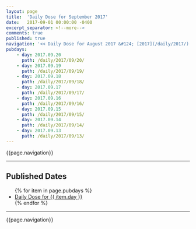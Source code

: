 ```yaml
---
layout: page
title:  'Daily Dose for September 2017'
date:   2017-09-01 00:00:00 -0400
excerpt_separator: <!--more-->
comments: true
published: true
navigation: '<< Daily Dose for August 2017 &#124; [2017](/daily/2017/) &#124; Daily Dose for October 2017 >>'
pubdays: 
    - day: 2017.09.20
      path: /daily/2017/09/20/
    - day: 2017.09.19
      path: /daily/2017/09/19/
    - day: 2017.09.18
      path: /daily/2017/09/18/
    - day: 2017.09.17
      path: /daily/2017/09/17/
    - day: 2017.09.16
      path: /daily/2017/09/16/
    - day: 2017.09.15
      path: /daily/2017/09/15/
    - day: 2017.09.14
      path: /daily/2017/09/14/
    - day: 2017.09.13
      path: /daily/2017/09/13/
---
```

{{page.navigation}}
<hr/>

## Published Dates
<ul>
  {% for item in page.pubdays %}
    <li><a href="{{ item.path }}">Daily Dose for {{ item.day }}</a></li>
  {% endfor %}
</ul>

<hr/>
{{page.navigation}}
